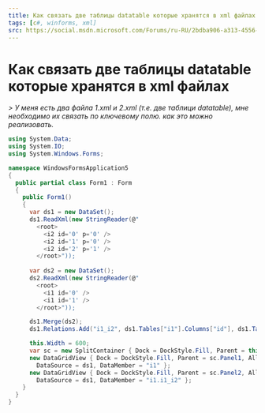 ```yaml
---
title: Как связать две таблицы datatable которые хранятся в xml файлах
tags: [c#, winforms, xml]
src: https://social.msdn.microsoft.com/Forums/ru-RU/2bdba906-a313-4556-aede-e0c474321f83/-datatable-xml-?forum=fordesktopru
---
```

# Как связать две таблицы datatable которые хранятся в xml файлах
*> У меня есть два файла 1.xml и 2.xml (т.е. две таблици datatable), мне необходимо их связать по ключевому полю. как это можно реализовать.*
```c#
using System.Data;
using System.IO;
using System.Windows.Forms;

namespace WindowsFormsApplication5
{
  public partial class Form1 : Form
  {
    public Form1()
    {
      var ds1 = new DataSet();
      ds1.ReadXml(new StringReader(@"
        <root>
          <i2 id='0' p='0' />
          <i2 id='1' p='0' />
          <i2 id='2' p='1' />
        </root>"));
      
      var ds2 = new DataSet();
      ds2.ReadXml(new StringReader(@"
        <root>
          <i1 id='0' />
          <i1 id='1' />
        </root>"));

      ds1.Merge(ds2);
      ds1.Relations.Add("i1_i2", ds1.Tables["i1"].Columns["id"], ds1.Tables["i2"].Columns["p"]);

      this.Width = 600;
      var sc = new SplitContainer { Dock = DockStyle.Fill, Parent = this, SplitterDistance = 250 };
      new DataGridView { Dock = DockStyle.Fill, Parent = sc.Panel1, AllowUserToAddRows = false,
        DataSource = ds1, DataMember = "i1" };
      new DataGridView { Dock = DockStyle.Fill, Parent = sc.Panel2, AllowUserToAddRows = false,
        DataSource = ds1, DataMember = "i1.i1_i2" };
    }
  }
}
```
